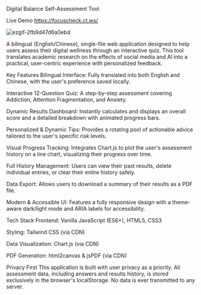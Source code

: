 Digital Balance Self-Assessment Tool

Live Demo https://focuscheck.ct.ws/

![ezgif-2fb9d47d6a0ebd](https://github.com/user-attachments/assets/93c97de0-cfe0-4e7e-8a87-34f289e44443)

A bilingual (English/Chinese), single-file web application designed to help users assess their digital wellness through an interactive quiz. This tool translates academic research on the effects of social media and AI into a practical, user-centric experience with personalized feedback.


Key Features
Bilingual Interface: Fully translated into both English and Chinese, with the user's preference saved locally.

Interactive 12-Question Quiz: A step-by-step assessment covering Addiction, Attention Fragmentation, and Anxiety.

Dynamic Results Dashboard: Instantly calculates and displays an overall score and a detailed breakdown with animated progress bars.

Personalized & Dynamic Tips: Provides a rotating pool of actionable advice tailored to the user's specific risk levels.

Visual Progress Tracking: Integrates Chart.js to plot the user's assessment history on a line chart, visualizing their progress over time.

Full History Management: Users can view their past results, delete individual entries, or clear their entire history safely.

Data Export: Allows users to download a summary of their results as a PDF file.

Modern & Accessible UI: Features a fully responsive design with a theme-aware dark/light mode and ARIA labels for accessibility.

Tech Stack
Frontend: Vanilla JavaScript (ES6+), HTML5, CSS3

Styling: Tailwind CSS (via CDN)

Data Visualization: Chart.js (via CDN)

PDF Generation: html2canvas & jsPDF (via CDN)

Privacy First
This application is built with user privacy as a priority. All assessment data, including answers and results history, is stored exclusively in the browser's localStorage. No data is ever transmitted to any server.    
